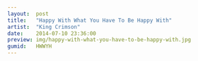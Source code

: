 ```yaml
---
layout:  post
title:   "Happy With What You Have To Be Happy With"
artist:  "King Crimson"
date:    2014-07-10 23:36:00
preview: img/happy-with-what-you-have-to-be-happy-with.jpg
gumid:   HWWYH
---
```


<!-- vim: set tw=79 spell spelllang=en: -->
